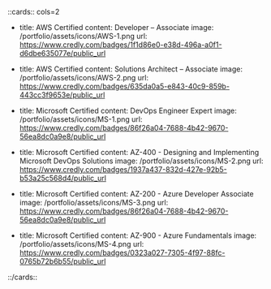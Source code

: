 ::cards:: cols=2

- title: AWS Certified
  content: Developer – Associate
  image: /portfolio/assets/icons/AWS-1.png
  url: https://www.credly.com/badges/1f1d86e0-e38d-496a-a0f1-d6dbe635077e/public_url

- title: AWS Certified
  content: Solutions Architect – Associate
  image: /portfolio/assets/icons/AWS-2.png
  url: https://www.credly.com/badges/635da0a5-e843-40c9-859b-443cc3f9653e/public_url

- title: Microsoft Certified
  content: DevOps Engineer Expert
  image: /portfolio/assets/icons/MS-1.png
  url: https://www.credly.com/badges/86f26a04-7688-4b42-9670-56ea8dc0a9e8/public_url

- title: Microsoft Certified
  content: AZ-400 - Designing and Implementing Microsoft DevOps Solutions
  image: /portfolio/assets/icons/MS-2.png
  url: https://www.credly.com/badges/1937a437-832d-427e-92b5-b53a25c568d4/public_url

- title: Microsoft Certified
  content: AZ-200 - Azure Developer Associate
  image: /portfolio/assets/icons/MS-3.png
  url: https://www.credly.com/badges/86f26a04-7688-4b42-9670-56ea8dc0a9e8/public_url
  
- title: Microsoft Certified
  content: AZ-900 - Azure Fundamentals
  image: /portfolio/assets/icons/MS-4.png
  url: https://www.credly.com/badges/0323a027-7305-4f97-88fc-0765b72b6b55/public_url
  
::/cards::